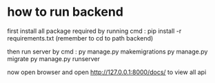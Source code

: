 # how to run backend 
first install all package required by running cmd : pip install -r requirements.txt (remember to cd to path backend)

then run server by cmd : 
py manage.py makemigrations 
py manage.py migrate 
py manage.py runserver 

now open browser and open http://127.0.0.1:8000/docs/ to view all api
